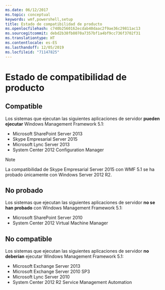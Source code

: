 ```yaml
---
ms.date: 06/12/2017
ms.topic: conceptual
keywords: wmf,powershell,setup
title: Estado de compatibilidad de producto
ms.openlocfilehash: c740b2560162ecdab40daac2f9ae36c29811ac13
ms.sourcegitcommit: debd2b38fb8070a7357bf1a4bf9cc736f3702f31
ms.translationtype: HT
ms.contentlocale: es-ES
ms.lasthandoff: 12/05/2019
ms.locfileid: "71147825"
---
```

# <a name="product-compatibility-status"></a>Estado de compatibilidad de producto

## <a name="compatible"></a>Compatible

Los sistemas que ejecutan las siguientes aplicaciones de servidor **pueden ejecutar** Windows Management Framework 5.1:

- Microsoft SharePoint Server 2013
- Skype Empresarial Server 2015
- Microsoft Lync Server 2013
- System Center 2012 Configuration Manager

> [!NOTE]
> La compatibilidad de Skype Empresarial Server 2015 con WMF 5.1 se ha probado únicamente con Windows Server 2012 R2.

## <a name="not-tested"></a>No probado

Los sistemas que ejecutan las siguientes aplicaciones de servidor **no se han probado** con Windows Management Framework 5.1:

- Microsoft SharePoint Server 2010
- System Center 2012 Virtual Machine Manager

## <a name="incompatible"></a>No compatible

Los sistemas que ejecutan las siguientes aplicaciones de servidor **no deberían** ejecutar Windows Management Framework 5.1:

- Microsoft Exchange Server 2013
- Microsoft Exchange Server 2010 SP3
- Microsoft Lync Server 2010
- System Center 2012 R2 Service Management Automation
